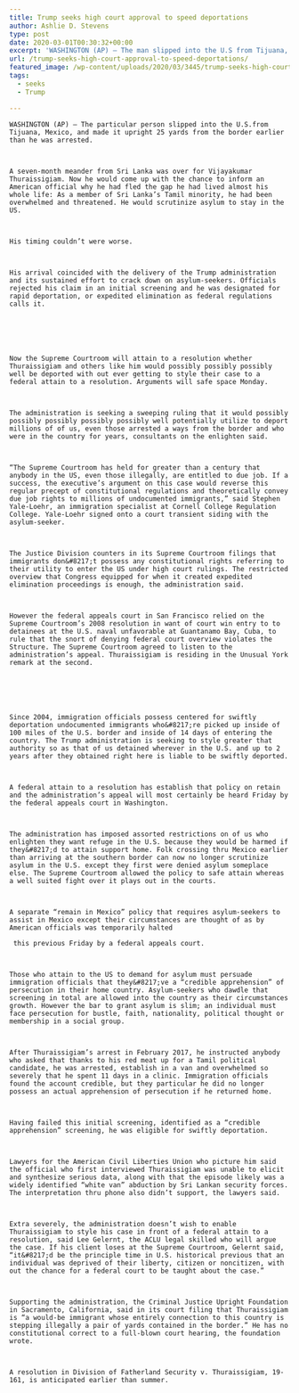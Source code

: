 ```yaml
---
title: Trump seeks high court approval to speed deportations
author: Ashlie D. Stevens
type: post
date: 2020-03-01T00:30:32+00:00
excerpt: 'WASHINGTON (AP) — The man slipped into the U.S from Tijuana, Mexico, and made it just 25 yards from the border before he was arrested.A seven-month journey from Sri Lanka was over for Vijayakumar Thuraissigiam. Now he would be able to tell an American official why he had fled the place he had lived virtually&hellip;'
url: /trump-seeks-high-court-approval-to-speed-deportations/
featured_image: /wp-content/uploads/2020/03/3445/trump-seeks-high-court-approval-to-speed-deportations.jpg
tags:
  - seeks
  - Trump

---
```

  
    WASHINGTON (AP) — The particular person slipped into the U.S.from Tijuana, Mexico, and made it upright 25 yards from the border earlier than he was arrested.
  
  
  
    A seven-month meander from Sri Lanka was over for Vijayakumar Thuraissigiam. Now he would come up with the chance to inform an American official why he had fled the gap he had lived almost his whole life: As a member of Sri Lanka’s Tamil minority, he had been overwhelmed and threatened. He would scrutinize asylum to stay in the US.
  
  
  
    His timing couldn’t were worse.
  
  
  
    His arrival coincided with the delivery of the Trump administration and its sustained effort to crack down on asylum-seekers. Officials rejected his claim in an initial screening and he was designated for rapid deportation, or expedited elimination as federal regulations calls it.
  
  
  
  
  
  
    Now the Supreme Courtroom will attain to a resolution whether Thuraissigiam and others like him would possibly possibly possibly well be deported with out ever getting to style their case to a federal attain to a resolution. Arguments will safe space Monday.
  
  
  
    The administration is seeking a sweeping ruling that it would possibly possibly possibly possibly possibly well potentially utilize to deport millions of of us, even those arrested a ways from the border and who were in the country for years, consultants on the enlighten said.
  
  
  
    “The Supreme Courtroom has held for greater than a century that anybody in the US, even those illegally, are entitled to due job. If a success, the executive’s argument on this case would reverse this regular precept of constitutional regulations and theoretically convey due job rights to millions of undocumented immigrants,” said Stephen Yale-Loehr, an immigration specialist at Cornell College Regulation College. Yale-Loehr signed onto a court transient siding with the asylum-seeker.
  
  
  
    The Justice Division counters in its Supreme Courtroom filings that immigrants don&#8217;t possess any constitutional rights referring to their utility to enter the US under high court rulings. The restricted overview that Congress equipped for when it created expedited elimination proceedings is enough, the administration said.
  
  
  
    However the federal appeals court in San Francisco relied on the Supreme Courtroom’s 2008 resolution in want of court win entry to to detainees at the U.S. naval unfavorable at Guantanamo Bay, Cuba, to rule that the snort of denying federal court overview violates the Structure. The Supreme Courtroom agreed to listen to the administration’s appeal. Thuraissigiam is residing in the Unusual York remark at the second.
  
  
  
  
  
  
    Since 2004, immigration officials possess centered for swiftly deportation undocumented immigrants who&#8217;re picked up inside of 100 miles of the U.S. border and inside of 14 days of entering the country. The Trump administration is seeking to style greater that authority so as that of us detained wherever in the U.S. and up to 2 years after they obtained right here is liable to be swiftly deported.
  
  
  
    A federal attain to a resolution has establish that policy on retain and the administration’s appeal will most certainly be heard Friday by the federal appeals court in Washington.
  
  
  
    The administration has imposed assorted restrictions on of us who enlighten they want refuge in the U.S. because they would be harmed if they&#8217;d to attain support home. Folk crossing thru Mexico earlier than arriving at the southern border can now no longer scrutinize asylum in the U.S. except they first were denied asylum someplace else. The Supreme Courtroom allowed the policy to safe attain whereas a well suited fight over it plays out in the courts.
  
  
  
    A separate “remain in Mexico” policy that requires asylum-seekers to assist in Mexico except their circumstances are thought of as by American officials was temporarily halted
    
     this previous Friday by a federal appeals court.
  
  
  
    Those who attain to the US to demand for asylum must persuade immigration officials that they&#8217;ve a “credible apprehension” of persecution in their home country. Asylum-seekers who dawdle that screening in total are allowed into the country as their circumstances growth. However the bar to grant asylum is slim; an individual must face persecution for bustle, faith, nationality, political thought or membership in a social group.
  
  
  
    After Thuraissigiam’s arrest in February 2017, he instructed anybody who asked that thanks to his red meat up for a Tamil political candidate, he was arrested, establish in a van and overwhelmed so severely that he spent 11 days in a clinic. Immigration officials found the account credible, but they particular he did no longer possess an actual apprehension of persecution if he returned home.
  
  
  
    Having failed this initial screening, identified as a “credible apprehension” screening, he was eligible for swiftly deportation.
  
  
  
    Lawyers for the American Civil Liberties Union who picture him said the official who first interviewed Thuraissigiam was unable to elicit and synthesize serious data, along with that the episode likely was a widely identified “white van” abduction by Sri Lankan security forces. The interpretation thru phone also didn’t support, the lawyers said.
  
  
  
    Extra severely, the administration doesn’t wish to enable Thuraissigiam to style his case in front of a federal attain to a resolution, said Lee Gelernt, the ACLU legal skilled who will argue the case. If his client loses at the Supreme Courtroom, Gelernt said, “it&#8217;d be the principle time in U.S. historical previous that an individual was deprived of their liberty, citizen or noncitizen, with out the chance for a federal court to be taught about the case.”
  
  
  
    Supporting the administration, the Criminal Justice Upright Foundation in Sacramento, California, said in its court filing that Thuraissigiam is “a would-be immigrant whose entirely connection to this country is stepping illegally a pair of yards contained in the border.” He has no constitutional correct to a full-blown court hearing, the foundation wrote.
  
  
  
    A resolution in Division of Fatherland Security v. Thuraissigiam, 19-161, is anticipated earlier than summer.
  
